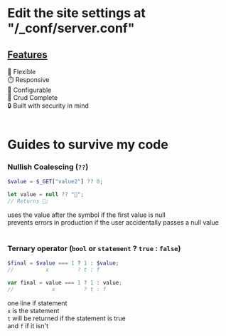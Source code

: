 

  # **Edit the site settings at "/_conf/server.conf"**

  ## <ins>**Features** 

  💪 Flexible\
  ⏱️ Responsive\
  🔧 Configurable\
  📝 Crud Complete\
  🔒 Built with security in mind\
  &nbsp;


  # **Guides to survive my code**

  ### **Nullish Coalescing (`??`)**
  ```php
  $value = $_GET["value2"] ?? 0;
  ```
  ```js 
  let value = null ?? "💪";
  // Returns 💪;
  ```
  uses the value after the symbol if the first value is null\
  prevents errors in production if the user accidentally passes a null value
  \
  &nbsp;
  ### **Ternary operator (`bool` or `statement` ? `true` : `false`)**
  ```php
  $final = $value === 1 ? 1 : $value;
  //          x         ? t : f
  ```
  ```js
  var final = value === 1 ? 1 : value;
  //            x         ? t : f
  ```
  one line if statement\
  `x` is the statement\
  `t` will be returned if the statement is true\
  and `f` if it isn't